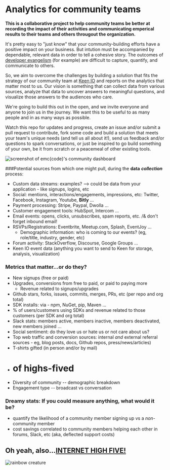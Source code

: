 # Analytics for community teams 
**This is a collaborative project to help community teams be better at recording the impact of their activities and communicating emperical results to their teams and others througout the organization.**

It's pretty easy to "just know" that your community-building efforts have a positive impact on your business. But intution must be accompanied by dependable, relevant data in order to tell a cohesive story. The outcomes of [developer evangelism](https://sendgrid.com/blog/explained-developer-evangelism-parents/) (for example) are difficult to capture, quantify, and communicate to others.

So, we aim to overcome the challenges by building a solution that fits the strategy of our community team at [Keen IO](http://keen.io) and reports on the analytics that matter most to us. Our vision is something that can collect data from various sources, analyze that data to uncover answers to meaningful questions, and visualize those answers to the audiences who care. 

We're going to build this out in the open, and we invite everyone and anyone to join us in the journey. We want this to be useful to as many people and in as many ways as possible. 

Watch this repo for updates and progress, create an issue and/or submit a pull request to contribute, fork some code and build a solution that meets your team's unique needs (and tell us all about it!), send us feedback and/or questions to spark conversations, or just be inspired to go build something of your own, be it from scratch or a peacemeal of other existing tools. 

![screenshot of emc{code}'s community dashboard](https://s3-us-west-1.amazonaws.com/tf-community-graphics/emc+code+keen+dashboard)

###Potential sources from which one might pull, during the **data** ***collection*** process: 

* Custom data streams: examples? --> could be data from your application - like signups, logins, etc
* Social: mentions, interactions/engagements, impressions, etc: Twitter, Facebook, Instagram, Youtube, __Bitly__ ...
* Payment processing: Stripe, Paypal, Dwolla ...
* Customer engagement tools: HubSpot, Intercom ...
* Email events: opens, clicks, unsubscribes, spam reports, etc. /& don't forget inbound email! 
* RSVPs/Registrations: Eventbrite, Meetup.com, Splash, EventJoy ...
  * Demographic information: who is coming to our events? (eg, role/title, industry, gender, etc) 
* Forum activity: StackOverflow, Discourse, Google Groups ...
* Keen IO event data (anything you want to send to Keen for storage, analysis, visualization)

### Metrics that matter...or do they?
* New signups (free or paid)
* Upgrades, conversions from free to paid, or paid to paying more
  * Revenue related to signups/upgrades
*  Github stars, forks, issues, commits, merges, PRs, etc (per repo and org total)
*  SDK installs: via - npm, NuGet, pip, Maven ...
  *  % of users/customers using SDKs and revenue related to those customers (per SDK and org total)
*  Slack stats: members active, members inactive, members deactivated, new members joined ...
*  Social sentiment: do they love us or hate us or not care about us?
*  Top web traffic and conversion sources: internal *and* external referral sources - eg, blog posts, docs, Github repos, press/news/articles)
*  T-shirts gifted (in person and/or by mail)
*  # of highs-fived
*  Diversity of community -- demographic breakdown
*  Engagement type -- broadcast vs conversation

### Dreamy stats: If you could measure anything, what would it be?
*  quantify the likelihood of a community member signing up vs a *non*-community member
*  cost savings correlated to community members helping each other in forums, Slack, etc (aka, deflected support costs)

  

## Oh yeah, also...[INTERNET HIGH FIVE!](http://keen.github.io/highfive/)

![rainbow creature](http://media.giphy.com/media/GOt1QQZQ6TOQU/giphy.gif)


